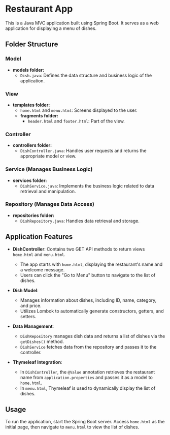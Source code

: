 # Restaurant App

This is a Java MVC application built using Spring Boot. It serves as a web application for displaying a menu of dishes.

## Folder Structure

### Model

- **models folder:**
  - `Dish.java`: Defines the data structure and business logic of the application.

### View

- **templates folder:**
  - `home.html` and `menu.html`: Screens displayed to the user.
  - **fragments folder:**
    - `header.html` and `footer.html`: Part of the view.

### Controller

- **controllers folder:**
  - `DishController.java`: Handles user requests and returns the appropriate model or view.

### Service (Manages Business Logic)

- **services folder:**
  - `DishService.java`: Implements the business logic related to data retrieval and manipulation.

### Repository (Manages Data Access)

- **repositories folder:**
  - `DishRepository.java`: Handles data retrieval and storage.

## Application Features

- **DishController**: Contains two GET API methods to return views `home.html` and `menu.html`.
  - The app starts with `home.html`, displaying the restaurant's name and a welcome message.
  - Users can click the "Go to Menu" button to navigate to the list of dishes.

- **Dish Model**:
  - Manages information about dishes, including ID, name, category, and price.
  - Utilizes Lombok to automatically generate constructors, getters, and setters.

- **Data Management**:
  - `DishRepository` manages dish data and returns a list of dishes via the `getDishes()` method.
  - `DishService` fetches data from the repository and passes it to the controller.

- **Thymeleaf Integration**:
  - In `DishController`, the `@Value` annotation retrieves the restaurant name from `application.properties` and passes it as a model to `home.html`.
  - In `menu.html`, Thymeleaf is used to dynamically display the list of dishes.

## Usage

To run the application, start the Spring Boot server. Access `home.html` as the initial page, then navigate to `menu.html` to view the list of dishes.



